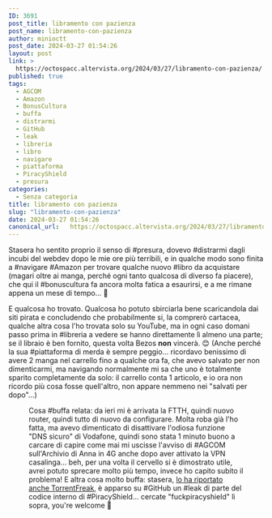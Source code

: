 ```yaml
---
ID: 3691
post_title: libramento con pazienza
post_name: libramento-con-pazienza
author: minioctt
post_date: 2024-03-27 01:54:26
layout: post
link: >
  https://octospacc.altervista.org/2024/03/27/libramento-con-pazienza/
published: true
tags:
  - AGCOM
  - Amazon
  - BonusCultura
  - buffa
  - distrarmi
  - GitHub
  - leak
  - libreria
  - libro
  - navigare
  - piattaforma
  - PiracyShield
  - presura
categories:
  - Senza categoria
title: libramento con pazienza
slug: "libramento-con-pazienza"
date: 2024-03-27 01:54:26
canonical_url:   https://octospacc.altervista.org/2024/03/27/libramento-con-pazienza/
---
```

<!-- wp:paragraph -->
<p markdown="1">Stasera ho sentito proprio il senso di #presura, dovevo #distrarmi dagli incubi del webdev dopo le mie ore più terribili, e in qualche modo sono finita a #navigare #Amazon per trovare qualche nuovo #libro da acquistare (magari oltre ai manga, perché ogni tanto qualcosa di diverso fa piacere), che qui il #bonuscultura fa ancora molta fatica a esaurirsi, e a me rimane appena un mese di tempo... 🌚</p>
<!-- /wp:paragraph -->

<!-- wp:paragraph -->
<p markdown="1">E qualcosa ho trovato. Qualcosa ho potuto sbirciarla bene scaricandola dai siti pirata e concludendo che probabilmente si, la comprerò cartacea, qualche altra cosa l'ho trovata solo su YouTube, ma in ogni caso domani passo prima in #libreria a vedere se hanno direttamente lì almeno una parte; se il libraio è ben fornito, questa volta Bezos <strong>non</strong> vincerà. 😊 (Anche perché la sua #piattaforma di merda è sempre peggio... ricordavo benissimo di avere 2 manga nel carrello fino a qualche ora fa, che avevo salvato per non dimenticarmi, ma navigando normalmente mi sa che uno è totalmente sparito completamente da solo: il carrello conta 1 articolo, e io ora non ricordo più cosa fosse quell'altro, non appare nemmeno nei "salvati per dopo"...)</p>
<!-- /wp:paragraph -->

<!-- wp:paragraph -->
<p markdown="1"></p>
<!-- /wp:paragraph -->

<!-- wp:image {"id":3692,"sizeSlug":"full","linkDestination":"none"} -->
<figure class="wp-block-image size-full"><img src="https://octospacc.github.io/microblog-mirror/assets/uploads/2024/03/image-16.png" alt="" class="wp-image-3692"/><figcaption class="wp-element-caption">Cosa #buffa relata: da ieri mi è arrivata la FTTH, quindi nuovo router, quindi tutto di nuovo da configurare. Molta roba già l'ho fatta, ma avevo dimenticato di disattivare l'odiosa funzione "DNS sicuro" di Vodafone, quindi sono stata 1 minuto buono a carcare di capire come mai mi uscisse l'avviso di #AGCOM sull'Archivio di Anna in 4G anche dopo aver attivato la VPN casalinga... beh, per una volta il cervello si è dimostrato utile, avrei potuto sprecare molto più tempo, invece ho capito subito il problema! E altra cosa molto buffa: stasera, <a href="https://t.me/ignuranza/2001">lo ha riportato anche TorrentFreak</a>, è apparso su #GitHub un #leak di parte del codice interno di #PiracyShield... cercate "fuckpiracyshield" lì sopra, you're welcome 👀</figcaption></figure>
<!-- /wp:image -->